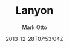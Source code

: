 ---
title: "Lanyon"
github: https://github.com/poole/lanyon
demo: http://lanyon.getpoole.com/
author: Mark Otto
ssg:
  - Jekyll
cms:
  - No Cms
date: 2013-12-28T07:53:04Z
github_branch: master
description: "A content-first, sliding sidebar theme for Jekyll."
stale: true
---